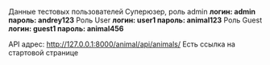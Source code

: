 Данные тестовых пользователей
Суперюзер, роль admin
      **логин: admin
      пароль: andrey123**
Роль User
      **логин: user1
      пароль: animal123**
Роль Guest
      **логин: guest1
      пароль: animal456**
      
      
API адрес: http://127.0.0.1:8000/animal/api/animals/
Есть ссылка на стартовой странице